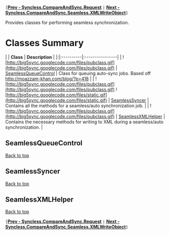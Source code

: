 `[`**[Prev - Syncless.CompareAndSync.Request](DeveloperAPICompareAndSyncRequest.md)** `|` **[Next - Syncless.CompareAndSync.Seamless.XMLWriteObject](DeveloperAPICompareAndSyncSeamlessXMLWriteObject.md)**`]`

Provides classes for performing seamless synchronization.

# Classes Summary #

| | **Class** | **Description** |
|:|:----------|:----------------|
| ![http://big5sync.googlecode.com/files/pubclass.gif](http://big5sync.googlecode.com/files/pubclass.gif) | [SeamlessQueueControl](#SeamlessQueueControl.md) | Class for queuing auto-sync jobs. Based off http://moazzam-khan.com/blog/?p=418 |
| ![http://big5sync.googlecode.com/files/pubclass.gif](http://big5sync.googlecode.com/files/pubclass.gif) ![http://big5sync.googlecode.com/files/static.gif](http://big5sync.googlecode.com/files/static.gif) | [SeamlessSyncer](#SeamlessSyncer.md) | Contains all the methods for a seamless/auto synchronization job. |
| ![http://big5sync.googlecode.com/files/pubclass.gif](http://big5sync.googlecode.com/files/pubclass.gif) | [SeamlessXMLHelper](#SeamlessXMLHelper.md) | Contains the necessary methods for writing to XML during a seamless/auto synchronization. |

## SeamlessQueueControl ##

[Back to top](#Classes_Summary.md)

## SeamlessSyncer ##

[Back to top](#Classes_Summary.md)

## SeamlessXMLHelper ##

[Back to top](#Classes_Summary.md)

`[`**[Prev - Syncless.CompareAndSync.Request](DeveloperAPICompareAndSyncRequest.md)** `|` **[Next - Syncless.CompareAndSync.Seamless.XMLWriteObject](DeveloperAPICompareAndSyncSeamlessXMLWriteObject.md)**`]`